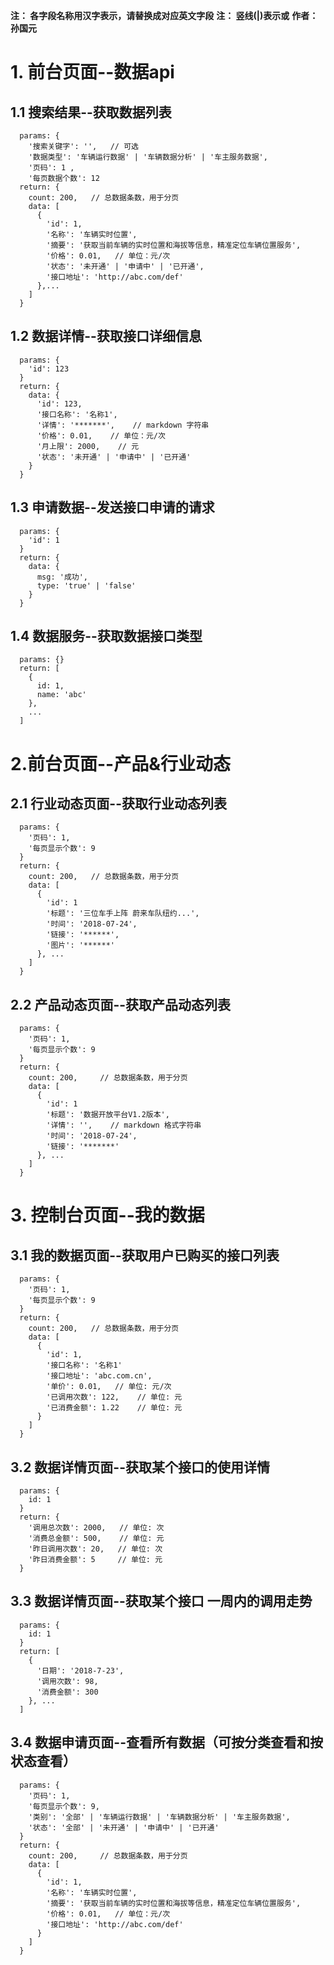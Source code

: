 **注： 各字段名称用汉字表示，请替换成对应英文字段**
**注： 竖线(|)表示或**
**作者： 孙国元**
# 1. 前台页面--数据api

## 1.1 搜索结果--获取数据列表

  ```
    params: {
      '搜索关键字': '',   // 可选
      '数据类型': '车辆运行数据' | '车辆数据分析' | '车主服务数据',
      '页码': 1 ,
      '每页数据个数': 12
    return: {
      count: 200,   // 总数据条数，用于分页
      data: [
        {
          'id': 1,
          '名称': '车辆实时位置',
          '摘要': '获取当前车辆的实时位置和海拔等信息，精准定位车辆位置服务',
          '价格': 0.01,   // 单位：元/次
          '状态': '未开通' | '申请中' | '已开通',
          '接口地址': 'http://abc.com/def'
        },...
      ]
    }
  ```

## 1.2 数据详情--获取接口详细信息

  ```
    params: {
      'id': 123
    }
    return: {
      data: {
        'id': 123,
        '接口名称': '名称1',
        '详情': '*******',    // markdown 字符串
        '价格': 0.01,    // 单位：元/次
        '月上限': 2000,    // 元
        '状态': '未开通' | '申请中' | '已开通'
      }
    }
  ```

## 1.3 申请数据--发送接口申请的请求

  ```
    params: {
      'id': 1
    }
    return: {
      data: {
        msg: '成功',
        type: 'true' | 'false'
      }
    }
  ```
## 1.4 数据服务--获取数据接口类型
  ```
    params: {}
    return: [
      {
        id: 1,
        name: 'abc'
      },
      ...
    ]
  ```
# 2.前台页面--产品&行业动态

## 2.1 行业动态页面--获取行业动态列表

  ```
    params: {
      '页码': 1,
      '每页显示个数': 9
    }
    return: {
      count: 200,   // 总数据条数，用于分页
      data: [
        {
          'id': 1
          '标题': '三位车手上阵 蔚来车队纽约...',
          '时间': '2018-07-24',
          '链接': '******',
          '图片': '******'
        }, ...
      ]
    }
  ```

## 2.2 产品动态页面--获取产品动态列表

  ```
    params: {
      '页码': 1,
      '每页显示个数': 9
    }
    return: {
      count: 200,     // 总数据条数，用于分页
      data: [
        {
          'id': 1
          '标题': '数据开放平台V1.2版本',
          '详情': '',    // markdown 格式字符串
          '时间': '2018-07-24',
          '链接': '*******'
        }, ...
      ]
    }
  ```

# 3. 控制台页面--我的数据

## 3.1 我的数据页面--获取用户已购买的接口列表
  ```
    params: {
      '页码': 1,
      '每页显示个数': 9
    }
    return: {
      count: 200,   // 总数据条数，用于分页
      data: [
        {
          'id': 1,
          '接口名称': '名称1'
          '接口地址': 'abc.com.cn',
          '单价': 0.01,   // 单位: 元/次
          '已调用次数': 122,    // 单位: 元
          '已消费金额': 1.22    // 单位: 元
        }
      ]
    }
  ```

## 3.2 数据详情页面--获取某个接口的使用详情

  ```
    params: {
      id: 1
    }
    return: {
      '调用总次数': 2000,   // 单位: 次
      '消费总金额': 500,    // 单位: 元
      '昨日调用次数': 20,   // 单位: 次
      '昨日消费金额': 5     // 单位: 元
    }
  ```

## 3.3 数据详情页面--获取某个接口 一周内的调用走势

```
  params: {
    id: 1
  }
  return: [
    {
      '日期': '2018-7-23',
      '调用次数': 98,
      '消费金额': 300
    }, ...
  ]
```

## 3.4 数据申请页面--查看所有数据（可按分类查看和按状态查看）

```
  params: {
    '页码': 1,
    '每页显示个数': 9,
    '类别': '全部' | '车辆运行数据' | '车辆数据分析' | '车主服务数据',
    '状态': '全部' | '未开通' | '申请中' | '已开通'
  }
  return: {
    count: 200,     // 总数据条数，用于分页
    data: [
      {
        'id': 1,
        '名称': '车辆实时位置',
        '摘要': '获取当前车辆的实时位置和海拔等信息，精准定位车辆位置服务',
        '价格': 0.01,   // 单位：元/次
        '接口地址': 'http://abc.com/def'
      }
    ]
  }
```
